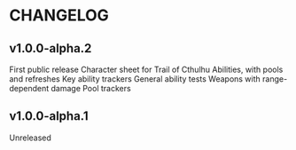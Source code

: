 # CHANGELOG

## v1.0.0-alpha.2

First public release
Character sheet for Trail of Cthulhu
Abilities, with pools and refreshes
Key ability trackers
General ability tests
Weapons with range-dependent damage
Pool trackers

## v1.0.0-alpha.1

Unreleased
